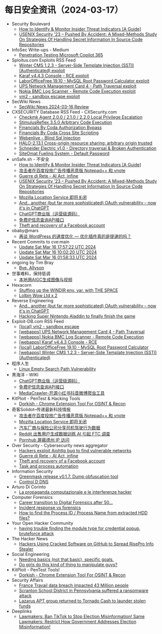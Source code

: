 # 每日安全资讯（2024-03-17）

- Security Boulevard
  - [How to Identify & Monitor Insider Threat Indicators [A Guide]](https://securityboulevard.com/2024/03/how-to-identify-monitor-insider-threat-indicators-a-guide/)
  - [USENIX Security ’23 – Pushed By Accident: A Mixed-Methods Study On Strategies Of Handling Secret Information In Source Code Repositories](https://securityboulevard.com/2024/03/usenix-security-23-pushed-by-accident-a-mixed-methods-study-on-strategies-of-handling-secret-information-in-source-code-repositories/)
- InfoSec Write-ups - Medium
  - [Penetration Testing Microsoft Copilot 365](https://infosecwriteups.com/penetration-testing-microsoft-copilot-365-910301660dac?source=rss----7b722bfd1b8d---4)
- Sploitus.com Exploits RSS Feed
  - [Winter CMS 1.2.3 - Server-Side Template Injection (SSTI) (Authenticated) exploit](https://sploitus.com/exploit?id=EDB-ID:51893&utm_source=rss&utm_medium=rss)
  - [Karaf v4.4.3 Console - RCE exploit](https://sploitus.com/exploit?id=EDB-ID:51895&utm_source=rss&utm_medium=rss)
  - [LaborOfficeFree 19.10 - MySQL Root Password Calculator exploit](https://sploitus.com/exploit?id=EDB-ID:51894&utm_source=rss&utm_medium=rss)
  - [UPS Network Management Card 4 - Path Traversal exploit](https://sploitus.com/exploit?id=EDB-ID:51897&utm_source=rss&utm_medium=rss)
  - [Nokia BMC Log Scanner - Remote Code Execution exploit](https://sploitus.com/exploit?id=EDB-ID:51896&utm_source=rss&utm_medium=rss)
  - [vm2 - sandbox escape exploit](https://sploitus.com/exploit?id=EDB-ID:51898&utm_source=rss&utm_medium=rss)
- SecWiki News
  - [SecWiki News 2024-03-16 Review](http://www.sec-wiki.com/?2024-03-16)
- CXSECURITY Database RSS Feed - CXSecurity.com
  - [Checkmk Agent 2.0.0 / 2.1.0 / 2.2.0 Local Privilege Escalation](https://cxsecurity.com/issue/WLB-2024030038)
  - [StimulusReflex 3.5.0 Arbitrary Code Execution](https://cxsecurity.com/issue/WLB-2024030037)
  - [Financials By Coda Authorization Bypass](https://cxsecurity.com/issue/WLB-2024030036)
  - [Financials By Coda Cross Site Scripting](https://cxsecurity.com/issue/WLB-2024030035)
  - [Webenlive - Blind Sql Injection](https://cxsecurity.com/issue/WLB-2024030034)
  - [HALO-2.13.1 Cross-origin resource sharing: arbitrary origin trusted](https://cxsecurity.com/issue/WLB-2024030033)
  - [Schneider Electric v1.0 - Directory traversal & Broken Authentication](https://cxsecurity.com/issue/WLB-2024030032)
  - [SiteOmat Fueling System - Default Password](https://cxsecurity.com/issue/WLB-2024030031)
- unSafe.sh - 不安全
  - [How to Identify & Monitor Insider Threat Indicators [A Guide]](https://buaq.net/go-228568.html)
  - [攻击者在百度投放广告传播恶意版 Notepad++ 和 vnote](https://buaq.net/go-228559.html)
  - [Guerre di Rete - AI Act, infine](https://buaq.net/go-228561.html)
  - [USENIX Security ’23 – Pushed By Accident: A Mixed-Methods Study On Strategies Of Handling Secret Information In Source Code Repositories](https://buaq.net/go-228569.html)
  - [Mozilla Location Service 即将关闭](https://buaq.net/go-228560.html)
  - [And.. another (but far more sophisticated) OAuth vulnerability – now it's in ChatGPT](https://buaq.net/go-228558.html)
  - [ChatGPT商业版（运营级源码）](https://buaq.net/go-228546.html)
  - [免费IP信息查询API接口](https://buaq.net/go-228547.html)
  - [Theft and recovery of a Facebook account](https://buaq.net/go-228550.html)
- obaby@mars
  - [再谈 WordPress 的速度优化 — 优化插件真的是提速的吗？](https://www.h4ck.org.cn/2024/03/15874)
- Recent Commits to cve:main
  - [Update Sat Mar 16 17:57:22 UTC 2024](https://github.com/trickest/cve/commit/77118d0eead3b986d67efc099b2b2f7f6fc2bb5a)
  - [Update Sat Mar 16 10:02:20 UTC 2024](https://github.com/trickest/cve/commit/440c4c296c682ed06c35310fceb867cbab66ee45)
  - [Update Sat Mar 16 01:58:33 UTC 2024](https://github.com/trickest/cve/commit/2dceb76ada0d2705b45c5a4a3a39846a259fea1d)
- ongoing by Tim Bray
  - [Bye, Allyson](https://www.tbray.org/ongoing/When/202x/2024/03/16/Bye-Allyson)
- 世事难料，保持低调
  - [本地用AIGC生成图像与视频](https://blog.csdn.net/ariesjzj/article/details/136750337)
- Hexacorn
  - [Stuffing up the WINDIR env. var. with THE SPACE](https://www.hexacorn.com/blog/2024/03/16/stuffing-up-the-windir-env-var-with-the-space/)
  - [Lolbin Wow Ltd x 2](https://www.hexacorn.com/blog/2024/03/16/lolbin-wow-ltd-x-2/)
- Reverse Engineering
  - [And.. another (but far more sophisticated) OAuth vulnerability – now it's in ChatGPT](https://www.reddit.com/r/ReverseEngineering/comments/1bg77ff/and_another_but_far_more_sophisticated_oauth/)
  - [Hacking Super Nintendo Aladdin to finally finish the game](https://www.reddit.com/r/ReverseEngineering/comments/1bgbdd1/hacking_super_nintendo_aladdin_to_finally_finish/)
- Exploit-DB.com RSS Feed
  - [[local] vm2 - sandbox escape](https://www.exploit-db.com/exploits/51898)
  - [[webapps] UPS Network Management Card 4 - Path Traversal](https://www.exploit-db.com/exploits/51897)
  - [[webapps] Nokia BMC Log Scanner - Remote Code Execution](https://www.exploit-db.com/exploits/51896)
  - [[webapps] Karaf v4.4.3 Console - RCE](https://www.exploit-db.com/exploits/51895)
  - [[local] LaborOfficeFree 19.10 - MySQL Root Password Calculator](https://www.exploit-db.com/exploits/51894)
  - [[webapps] Winter CMS 1.2.3 - Server-Side Template Injection (SSTI) (Authenticated)](https://www.exploit-db.com/exploits/51893)
- 程序人生
  - [Linux Empty Search Path Vulnerability](http://programlife.net/2024/03/16/Linux-Empty-Search-Path-Vulnerability/)
- 黑海洋 - WIKI
  - [ChatGPT商业版（运营级源码）](https://blog.upx8.com/4114)
  - [免费IP信息查询API接口](https://blog.upx8.com/4113)
  - [MediaCrawler-开源小红书抖音微博爬虫工具](https://blog.upx8.com/4112)
- KitPloit - PenTest &amp; Hacking Tools
  - [Dorkish - Chrome Extension Tool For OSINT & Recon](http://www.kitploit.com/2024/03/dorkish-chrome-extension-tool-for-osint.html)
- 奇客Solidot–传递最新科技情报
  - [攻击者在百度投放广告传播恶意版 Notepad++ 和 vnote](https://www.solidot.org/story?sid=77615)
  - [Mozilla Location Service 即将关闭](https://www.solidot.org/story?sid=77614)
  - [汽车厂商与保险公司分享司机驾驶行为数据](https://www.solidot.org/story?sid=77613)
  - [Reddit 出售用户生成数据训练 AI 引起 FTC 调查](https://www.solidot.org/story?sid=77612)
  - [Pornhub 屏蔽德州 IP 访问](https://www.solidot.org/story?sid=77611)
- Over Security - Cybersecurity news aggregator
  - [Hackers exploit Aiohttp bug to find vulnerable networks](https://www.bleepingcomputer.com/news/security/hackers-exploit-aiohttp-bug-to-find-vulnerable-networks/)
  - [Guerre di Rete - AI Act, infine](https://guerredirete.substack.com/p/guerre-di-rete-ai-act-infine)
  - [Theft and recovery of a Facebook account](https://www.adainese.it/blog/2023/09/26/theft-and-recovery-of-a-facebook-account/)
  - [Task and process automation](https://www.adainese.it/blog/2023/09/27/task-and-process-automation/)
- Information Security
  - [Greenmask release v0.1.7. Dump obfuscation tool](https://www.reddit.com/r/Information_Security/comments/1bg1fya/greenmask_release_v017_dump_obfuscation_tool/)
  - [Control D DNS](https://www.reddit.com/r/Information_Security/comments/1bfv6lf/control_d_dns/)
- Arturo Di Corinto
  - [La propaganda computazionale e le interferenze hacker](https://dicorinto.it/articoli/la-propaganda-computazionale-e-le-intereferenze-hacker/)
- Computer Forensics
  - [Career transition to Digital Forensics after 50...](https://www.reddit.com/r/computerforensics/comments/1bgc87k/career_transition_to_digital_forensics_after_50/)
  - [Incident response vs forensics](https://www.reddit.com/r/computerforensics/comments/1bgbe3p/incident_response_vs_forensics/)
  - [How to find the Process ID / Process Name from extracted HDD files?](https://www.reddit.com/r/computerforensics/comments/1bfzm0j/how_to_find_the_process_id_process_name_from/)
- Your Open Hacker Community
  - [having trouble finding the module type for credential popup, bruteforce attack](https://www.reddit.com/r/HowToHack/comments/1bfyzi3/having_trouble_finding_the_module_type_for/)
- The Hacker News
  - [Hackers Using Cracked Software on GitHub to Spread RisePro Info Stealer](https://thehackernews.com/2024/03/hackers-using-cracked-software-on.html)
- Social Engineering
  - [Needing basics (not that basic), specific goals.](https://www.reddit.com/r/SocialEngineering/comments/1bgbve9/needing_basics_not_that_basic_specific_goals/)
  - [Do girls do this kind of thing to manipulate guys?](https://www.reddit.com/r/SocialEngineering/comments/1bg46r9/do_girls_do_this_kind_of_thing_to_manipulate_guys/)
- KitPloit - PenTest Tools!
  - [Dorkish - Chrome Extension Tool For OSINT & Recon](http://www.kitploit.com/2024/03/dorkish-chrome-extension-tool-for-osint.html)
- Security Affairs
  - [France Travail data breach impacted 43 Million people](https://securityaffairs.com/160556/data-breach/france-travail-data-breach-34m-people.html)
  - [Scranton School District in Pennsylvania suffered a ransomware attack](https://securityaffairs.com/160542/cyber-crime/scranton-school-district-ransomware-attack.html)
  - [Lazarus APT group returned to Tornado Cash to launder stolen funds](https://securityaffairs.com/160525/breaking-news/lazarus-apt-returned-tornado-cash.html)
- Deeplinks
  - [Lawmakers: Ban TikTok to Stop Election Misinformation! Same Lawmakers: Restrict How Government Addresses Election Misinformation!](https://www.eff.org/deeplinks/2024/03/lawmakers-ban-tiktok-stop-election-misinformation-same-lawmakers-restrict-how)
